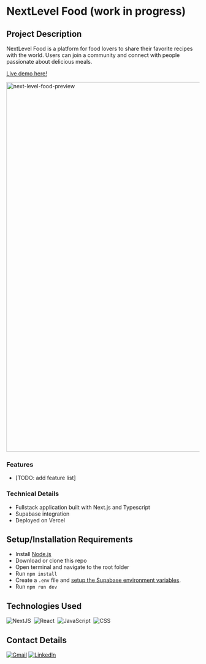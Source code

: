 # NextLevel Food (work in progress)

## Project Description

NextLevel Food is a platform for food lovers to share their favorite recipes with the world. Users can join a community and connect with people passionate about delicious meals.

[Live demo here!](https://next-level-food-seven.vercel.app/meals)

<img width="1667" height="965" alt="next-level-food-preview" src="https://github.com/user-attachments/assets/907597e1-7534-4303-8bcf-2f4e9ff835ac" />


### Features

- [TODO: add feature list]

### Technical Details

- Fullstack application built with Next.js and Typescript
- Supabase integration
- Deployed on Vercel

## Setup/Installation Requirements

- Install [Node.js](https://nodejs.org/)
- Download or clone this repo
- Open terminal and navigate to the root folder
- Run `npm install`
- Create a `.env` file and [setup the Supabase environment variables](https://supabase.com/docs/guides/getting-started/quickstarts/nextjs).
- Run `npm run dev`

## Technologies Used

![NextJS](https://img.shields.io/badge/-NextJS-05122A?style=flat&logo=nextdotjs)&nbsp;
![React](https://img.shields.io/badge/-React-05122A?style=flat&logo=react)&nbsp;
![JavaScript](https://img.shields.io/badge/-Typescript-05122A?style=flat&logo=typescript)&nbsp;
![CSS](https://img.shields.io/badge/-Supabase-05122A?style=flat&logo=supabase)&nbsp;

## Contact Details

<p align="">
<a href="mailto:johnatancarvalho06@gmail.com" target="_blank"><img src="https://img.shields.io/badge/Gmail-D14836?style=flat-square&logo=gmail&logoColor=white" alt="Gmail"></a>
<a href="https://www.linkedin.com/in/johnatan-csouza/" target="_blank"><img src="https://img.shields.io/badge/LinkedIn-%230077B5.svg?&style=flat-square&logo=linkedin&logoColor=white" alt="LinkedIn"></a>
</p>
